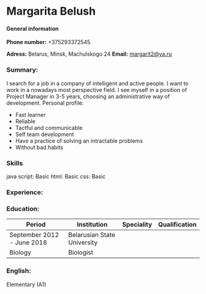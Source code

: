 # Margarita Belush

#### General information

**Phone number:** +375293372545

**Adress:** Belarus, Minsk, Machulskogo 24
**Email:** margarit2@ya.ru

### Summary: 

I search for a job in a company of intelligent and active people. I want to work in a nowadays most perspective field. I see myself in a position of Project Manager in 3-5 years, choosing  an administrative way of development.
Personal profile: 
* Fast learner
* Reliable
* Tactful and communicable
* Self team development
* Have a practice of solving an intractable problems
* Without bad habits

### Skills 
 java script: Basic
 html: Basic
 css: Basic

### Experience: 
 

### Education:

|  Period | Institution  | Speciality  |  Qualification |
|---|---|---|---|
| September 2012 - June 2018  | Belarusian State University   | 
Biology  | Biologist  |

### English: 
Elementary (A1)


